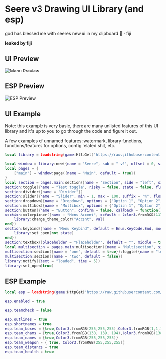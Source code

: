 # Seere v3 Drawing UI Library (and esp)
god has blessed me with seeres new ui in my clipboard 🙏 - fiji

**leaked by fiji**

## UI Preview

![Menu Preview](https://i.imgur.com/vzCdDoX.png)

## ESP Preview

![ESP Preview](https://i.imgur.com/Q1hleZs.png)

## UI Example
Note: this example is very basic, there are many unlisted features of this UI library and it's up to you to go through the code and figure it out. 

A few examples of unnamed features: watermark, library functions, functions/features for options, config related shit, etc.
```lua
local library = loadstring(game:HttpGet('https://raw.githubusercontent.com/0f76/sv3/main/UI/Library.lua'))()

local window = library:new({name = "Seere", sub = " v3", offset = 0, size = Vector2.new(600, 650)})
local pages = {
    ["main"] = window:page({name = "Main", default = true})
}
local section = pages.main:section({name = "Section", side = "left", size = 400})
section:toggle({name = "Test toggle", risky = false, state = false, flag = "test_toggle", callback = function() end})
section:divider({name = "Divider"})
section:slider({name = "Slider", min = 1, max = 100, suffix = "%", float = 1, default = 50, flag = "testSlider"})
section:dropdown({name = "Dropdown", options = {"Option 1", "Option 2", "Option 3"}, default = "Option 1", max = 1, scrollable = true, scrollingmax = 5, flag = "dropdown_test"})
section:multibox({name = "Multibox", options = {"Option 1", "Option 2", "Option 3"}, default = "Option 1", max = 2, scrollable = true, scrollingmax = 5, flag = "multibox_test"})
section:button({name = "Button", confirm = false, callback = function() end})
section:colorpicker({name = "Menu Accent", default = Color3.fromRGB(117, 163, 125), tooltip = true, flag = "colorpicker_test", callback = function(val)
    library:change_theme_color("Accent", val)
end})
section:keybind({name = "Menu Keybind", default = Enum.KeyCode.End, mode = "Toggle", blacklist = {}, flag = "keybind_test", callback = function(state)
    library:set_open(not state)
end})
section:textbox({placeholder = "Placeholder", default = "", middle = true, flag = "textbox_test"})
local multisection = pages.main:multisection({name = "Multisection", side = "right"})
multisection:section({name = "one", default = true}):toggle({name = "lol", risky = true, state = false, flag = "second_toggle", callback = function() end})
multisection:section({name = "two", default = false})
library:notify({text = "loaded", time = 5})
library:set_open(true)
```

## ESP Example
```lua
local esp = loadstring(game:HttpGet('https://raw.githubusercontent.com/0f76/sv3/main/ESP/v3_esp.lua'))()

esp.enabled = true

esp.teamcheck = false

esp.outlines = true
esp.shortnames = true
esp.team_boxes = {true,Color3.fromRGB(255,255,255),Color3.fromRGB(1,1,1),0}
esp.team_chams = {true,Color3.fromRGB(138, 139, 194),Color3.fromRGB(138, 139, 194),.25,.75,true}
esp.team_names = {true,Color3.fromRGB(255,255,255)}
esp.team_weapon = { true, Color3.fromRGB(255,255,255)}
esp.team_distance = true
esp.team_health = true
```
